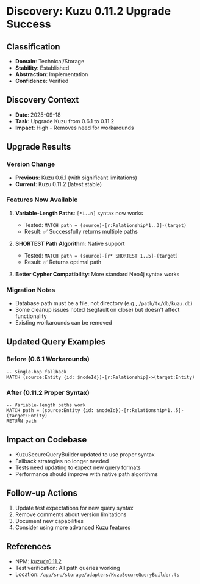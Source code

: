 # Discovery: Kuzu 0.11.2 Upgrade Success

## Classification
- **Domain**: Technical/Storage
- **Stability**: Established
- **Abstraction**: Implementation
- **Confidence**: Verified

## Discovery Context
- **Date**: 2025-09-18
- **Task**: Upgrade Kuzu from 0.6.1 to 0.11.2
- **Impact**: High - Removes need for workarounds

## Upgrade Results

### Version Change
- **Previous**: Kuzu 0.6.1 (with significant limitations)
- **Current**: Kuzu 0.11.2 (latest stable)

### Features Now Available
1. **Variable-Length Paths**: `[*1..n]` syntax now works
   - Tested: `MATCH path = (source)-[r:Relationship*1..3]-(target)`
   - Result: ✅ Successfully returns multiple paths

2. **SHORTEST Path Algorithm**: Native support
   - Tested: `MATCH path = (source)-[r* SHORTEST 1..5]-(target)`
   - Result: ✅ Returns optimal path

3. **Better Cypher Compatibility**: More standard Neo4j syntax works

### Migration Notes
- Database path must be a file, not directory (e.g., `/path/to/db/kuzu.db`)
- Some cleanup issues noted (segfault on close) but doesn't affect functionality
- Existing workarounds can be removed

## Updated Query Examples

### Before (0.6.1 Workarounds)
```cypher
-- Single-hop fallback
MATCH (source:Entity {id: $nodeId})-[r:Relationship]->(target:Entity)
```

### After (0.11.2 Proper Syntax)
```cypher
-- Variable-length paths work
MATCH path = (source:Entity {id: $nodeId})-[r:Relationship*1..5]-(target:Entity)
RETURN path
```

## Impact on Codebase
- KuzuSecureQueryBuilder updated to use proper syntax
- Fallback strategies no longer needed
- Tests need updating to expect new query formats
- Performance should improve with native path algorithms

## Follow-up Actions
1. Update test expectations for new query syntax
2. Remove comments about version limitations
3. Document new capabilities
4. Consider using more advanced Kuzu features

## References
- NPM: kuzu@0.11.2
- Test verification: All path queries working
- Location: `/app/src/storage/adapters/KuzuSecureQueryBuilder.ts`
